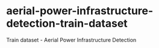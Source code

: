 # aerial-power-infrastructure-detection-train-dataset
Train dataset - Aerial Power Infrastructure Detection
